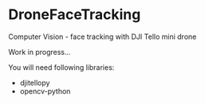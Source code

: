 # DroneFaceTracking
Computer Vision - face tracking with DJI Tello mini drone

Work in progress... 

You will need following libraries:

- djitellopy
- opencv-python

